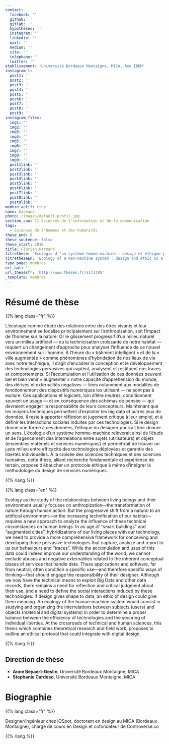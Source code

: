 ```yaml
---
contact:
  facebook: ''
  github: ''
  gitlab: ''
  hypotheses: ''
  instagram: ''
  linkedin: ''
  mail: ''
  medium: ''
  site: ''
  telephone: ''
  twitter: ''
etablissement: 'Université Bordeaux Montaigne, MICA, Axe IDEM'
instagram_1:
  post1: ''
  post2: ''
  post3: ''
  post4: ''
  post5: ''
  post6: ''
  post7: ''
  post8: ''
  post9: ''
instagram_files:
  img1: ''
  img2: ''
  img3: ''
  img4: ''
  img5: ''
  img6: ''
  img7: ''
  img8: ''
  img9: ''
  post1link: ''
  post2link: ''
  post3link: ''
  post4link: ''
  post5link: ''
  post6link: ''
  post7link: ''
  post8link: ''
  post9link: ''
membre_actif: true
name: harmand
photo: /images/default-profil.jpg
section_cnu: 71 Sciences de l'information et de la communication
tags:
  - Sciences de l'hommes et des humanités
these_end: 0
these_soutenue: false
these_start: 2016
title: Florian Harmand
titrethese: 'Ecologie d''un système homme-machine : design et éthique pour un projet R & D'
titretheseEn: 'Ecology of a man-machine system : design and ethic in a R&D project'
type_page: membres
url_hal: ''
url_thesesfr: 'http://www.theses.fr/s171785'
_template: membres
---
```


<!-- Supprimer les parties non remplies (supprimer les blocks de lang s'il n'y a pas deux langues). Tu es libre d'ajouter ce que tu veux à cette partie -->

# Résumé de thèse

{{% lang class="fr" %}}

L’écologie comme étude des relations entre des êtres vivants et leur environnement se focalise principalement sur l’anthropisation, soit l’impact de l’homme sur la nature. Or le glissement progressif d’un milieu naturel vers un milieu artificiel — ou la technicisation croissante de notre habitat — requiert un changement d’approche pour analyser l’influence de ce nouvel environnement sur l’homme. À l’heure du « bâtiment intelligent » et de la « ville augmentée » comme phénomènes d’hybridation de nos lieux de vie avec notre technique, il s’agit d’encadrer la conception et le développement des technologies pervasives qui captent, analysent et restituent nos traces et comportements. Si l’accumulation et l’utilisation de ces données peuvent bel et bien venir « augmenter » notre capacité d’appréhension du monde, des dérives et externalités négatives — liées notamment aux modalités de fonctionnement des dispositifs numériques les utilisant — ne sont pas à exclure. Ces applications et logiciels, loin d’être neutres, conditionnent souvent un usage — et en conséquence des schémas de pensée — qui devraient engager la responsabilité de leurs concepteurs. Maintenant que les moyens techniques permettent d’exploiter les big data et autres jeux de données, il reste à apporter réflexion et jugement critique à leur emploi, et à définir les interactions sociales induites par ces technologies. Si le design donne une forme à ces données, l’éthique du designer pourrait leur donner un sens. L’écologie d’un système homme-machine relèverait ainsi de l’étude et de l’agencement des interrelations entre sujets (utilisateurs) et objets (ensembles matériels et services numériques) et permettrait de trouver un juste milieu entre efficacité des technologies déployées et garantie des libertés individuelles. À la croisée des sciences techniques et des sciences humaines, cette thèse, alliant recherche fondamentale et expérience de terrain, propose d’ébaucher un protocole éthique à même d’intégrer la méthodologie du design de services numériques.

{{% /lang %}}

{{% lang class="en" %}}

Ecology as the study of the relationships between living beings and their environment usually focuses on anthropization—the transformation of nature through human action. But the progressive shift from a natural to an artificial environment—or the increasing technification of our habitat—requires a new approach to analyze the influence of these technical circumstances on human beings. In an age of “smart buildings” and “augmented cities”, hybridizations of our living places with our technology, we need to provide a more comprehensive framework for conceiving and developing those pervasive technologies that capture, analyze and report to us our behaviours and “traces”. While the accumulation and uses of this data could indeed improve our understanding of the world, we cannot exclude abuses and negative externalities related to the inherent conceptual biases of services that handle data. These applications and software, far from neutral, often condition a specific use—and therefore specific ways of thinking—that should engage the responsibility of their designer. Although we now have the technical means to exploit Big Data and other data records, there remains a need for reflection and critical judgment about their use, and a need to define the social interactions induced by these technologies. If design gives shape to data, an ethic of design could give them meaning. An ecology of the human-machine system would consist in studying and organizing the interrelations between subjects (users) and objects (material and digital systems) in order to determine a proper balance between the efficiency of technologies and the securing of individual liberties. At the crossroads of technical and human sciences, this thesis which combines theoretical research and field work, proposes to outline an ethical protocol that could integrate with digital design.

{{% /lang %}}

## Direction de thèse

* **Anne Beyaert-Geslin**, Université Bordeaux Montaigne, MICA
* **Stephanie Cardoso**, Université Bordeaux Montaigne, MICA

# Biographie

{{% lang class="fr" %}}

Designer/ingénieur chez iQSpot, doctorant en design au MICA (Bordeaux Montaigne), chargé de cours en Design et cofondateur de Controverse.co

{{% /lang %}}
